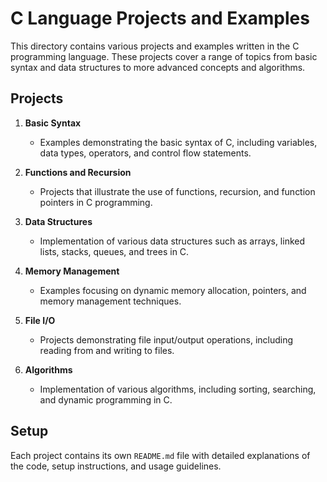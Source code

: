 # C Language Projects and Examples

This directory contains various projects and examples written in the C programming language. These projects cover a range of topics from basic syntax and data structures to more advanced concepts and algorithms.

## Projects

1. **Basic Syntax**
   - Examples demonstrating the basic syntax of C, including variables, data types, operators, and control flow statements.

2. **Functions and Recursion**
   - Projects that illustrate the use of functions, recursion, and function pointers in C programming.

3. **Data Structures**
   - Implementation of various data structures such as arrays, linked lists, stacks, queues, and trees in C.

4. **Memory Management**
   - Examples focusing on dynamic memory allocation, pointers, and memory management techniques.

5. **File I/O**
   - Projects demonstrating file input/output operations, including reading from and writing to files.

6. **Algorithms**
   - Implementation of various algorithms, including sorting, searching, and dynamic programming in C.

## Setup

Each project contains its own `README.md` file with detailed explanations of the code, setup instructions, and usage guidelines.
